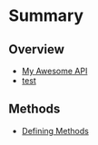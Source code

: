 # Summary

## Overview

* [My Awesome API](README.md)
* [test](test.md)

## Methods

* [Defining Methods](methods.md)

